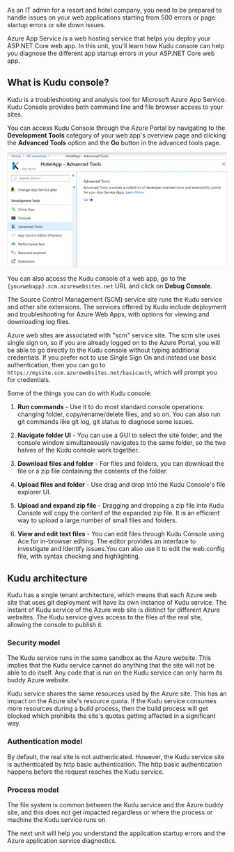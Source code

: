 As an IT admin for a resort and hotel company, you need to be prepared to handle issues on your web applications starting from 500 errors or page startup errors or site down issues.

Azure App Service is a web hosting service that helps you deploy your ASP.NET Core web app. In this unit, you'll learn how Kudu console can help you diagnose the different app startup errors in your ASP.NET Core web app. 

## What is Kudu console?

Kudu is a troubleshooting and analysis tool for Microsoft Azure App Service. Kudu Console provides both command line and file browser access to your sites.

You can access Kudu Console through the Azure Portal by navigating to the **Development Tools** category of your web app's overview page and clicking the **Advanced Tools** option and the **Go** button in the advanced tools page.

![Advanced Tools](../media/AdvancedTools.png)

You can also access the Kudu console of a web app, go to the `{yourwebapp}.scm.azurewebsites.net` URL and click on **Debug Console**.

The Source Control Management (SCM) service site runs the Kudu service and other site extensions. The services offered by Kudu include deployment and troubleshooting for Azure Web Apps, with options for viewing and downloading log files.

Azure web sites are associated with "scm" service site. The scm site uses single sign on, so if you are already logged on to the Azure Portal, you will be able to go directly to the Kudu console without typing additional credentials. If you prefer not to use Single Sign On and instead use basic authentication, then you can go to `https://mysite.scm.azurewebsites.net/basicauth`, which will prompt you for credentials. 

Some of the things you can do with Kudu console:

1. **Run commands** - Use it to do most standard console operations: changing folder, copy/rename/delete files, and so on. You can also run git commands like git log, git status to diagnose some issues.

1. **Navigate folder UI** - You can use a GUI to select the site folder, and the console window simultaneously navigates to the same folder, so the two halves of the Kudu console work together. 

1. **Download files and folder** - For files and folders, you can download the file or a zip file containing the contents of the folder.

1. **Upload files and folder** - Use drag and drop into the Kudu Console's file explorer UI.

1. **Upload and expand zip file** - Dragging and dropping a zip file into Kudu Console will copy the content of the expanded zip file. It is an efficient way to upload a large number of small files and folders.

1. **View and edit text files** - You can edit files through Kudu Console using Ace for in-browser editing. The editor provides an interface to investigate and identify issues.You can also use it to edit the web.config file, with syntax checking and highlighting.

## Kudu architecture

Kudu has a single tenant architecture, which means that each Azure web site that uses git deployment will have its own instance of Kudu service. The instant of Kudu service of the Azure web site is distinct for different Azure websites. The Kudu service gives access to the files of the real site, allowing the console to publish it. 

### Security model

The Kudu service runs in the same sandbox as the Azure website. This implies that the Kudu service cannot do anything that the site will not be able to do itself. Any code that is run on the Kudu service can only harm its buddy Azure website. 

Kudu service shares the same resources used by the Azure site. This has an impact on the Azure site's resource quota. If the Kudu service consumes more resources during a build process, then the build process will get blocked which prohibits the site's quotas getting affected in a significant way.

### Authentication model

By default, the real site is not authenticated. However, the Kudu service site is authenticated by http basic authentication. The http basic authentication happens before the request reaches the Kudu service. 

### Process model

The file system is common between the Kudu service and the Azure buddy site, and this does not get impacted regardless or where the process or machine the Kudu service runs on.

The next unit will help you understand the application startup errors and the Azure application service diagnostics.


 